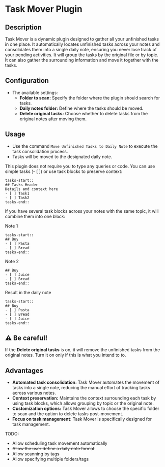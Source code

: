# Task Mover Plugin

## Description
Task Mover is a dynamic plugin designed to gather all your unfinished tasks in one place. It automatically locates unfinished tasks across your notes and consolidates them into a single daily note, ensuring you never lose track of your pending activities. It will group the tasks by the original file or by topic. It can also gather the surrounding information and move it together with the tasks.

## Configuration
   - The available settings:
     - **Folder to scan:** Specify the folder where the plugin should search for tasks.
     - **Daily notes folder:** Define where the tasks should be moved.
     - **Delete original tasks:** Choose whether to delete tasks from the original notes after moving them.

## Usage
   - Use the command `Move Unfinished Tasks to Daily Note` to execute the task consolidation process.
   - Tasks will be moved to the designated daily note.

This plugin does not require you to type any queries or code. You can use simple tasks (- [ ]) or use task blocks to preserve context:

```
tasks-start::
## Tasks Header
Details and context here
- [ ] Task1
- [ ] Task2
tasks-end::
```

If you have several task blocks across your notes with the same topic, it will combine them into one block:

Note 1

```
tasks-start::
## Buy
- [ ] Pasta
- [ ] Bread
tasks-end::
```

Note 2

```tasks-start::
## Buy
- [ ] Juice
- [ ] Bread
tasks-end::
```

Result in the daily note

```
tasks-start::
## Buy
- [ ] Pasta
- [ ] Bread
- [ ] Juice
tasks-end::
```

## ⚠️ Be careful!
If the **Delete original tasks** is on, it will remove the unfinished tasks from the original notes. Turn it on only if this is what you intend to to.

## Advantages
- **Automated task consolidation:** Task Mover automates the movement of tasks into a single note, reducing the manual effort of tracking tasks across various notes.
- **Context preservation:** Maintains the context surrounding each task by using task blocks, which allows grouping by topic or the original note.
- **Customization options:** Task Mover allows to choose the specific folder to scan and the option to delete tasks post-movement.
- **Focus on task management:** Task Mover is specifically designed for task management.

TODO:
- Allow scheduling task movement automatically
- ~~Allow the user define a daily note format~~
- Allow scanning by tags
- Allow specifying multiple folders/tags
